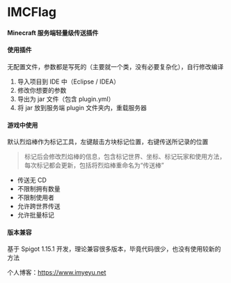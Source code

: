 # IMCFlag

#### Minecraft 服务端轻量级传送插件

#### 使用插件

无配置文件，参数都是写死的（主要就一个类，没有必要复杂化），自行修改编译

1. 导入项目到 IDE 中（Eclipse / IDEA）
2. 修改你想要的参数
3. 导出为 jar 文件（包含 plugin.yml）
4. 将 jar 放到服务端 plugin 文件夹内，重载服务器

#### 游戏中使用
默认烈焰棒作为标记工具，左键敲击方块标记位置，右键传送所记录的位置

> 标记后会修改烈焰棒的信息，包含标记世界、坐标、标记玩家和使用方法，每次标记都会更新，包括将烈焰棒重命名为“传送棒”

- 传送无 CD
- 不限制拥有数量
- 不限制使用者
- 允许跨世界传送
- 允许批量标记

#### 版本兼容
基于 Spigot 1.15.1 开发，理论兼容很多版本，毕竟代码很少，也没有使用较新的方法


个人博客：<https://www.imyeyu.net>

